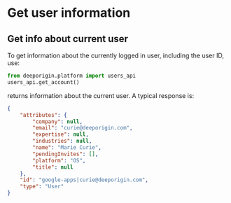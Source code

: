 # Get user information 

## Get info about current user

To get information about the currently logged in user, including the user ID, use:

```python
from deeporigin.platform import users_api
users_api.get_account()
```

returns information about the current user. A typical response is:

```json
{
    "attributes": {
        "company": null,
        "email": "curie@deeporigin.com",
        "expertise": null,
        "industries": null,
        "name": "Marie Curie",
        "pendingInvites": [],
        "platform": "OS",
        "title": null
    },
    "id": "google-apps|curie@deeporigin.com",
    "type": "User"
}
```
